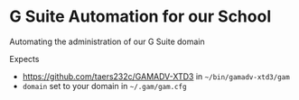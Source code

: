 # G Suite Automation for our School
Automating the administration of our G Suite domain

Expects 

* https://github.com/taers232c/GAMADV-XTD3 in `~/bin/gamadv-xtd3/gam`
* `domain` set to your domain in `~/.gam/gam.cfg`


